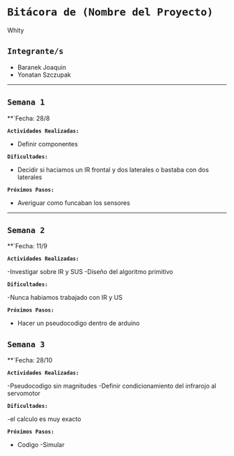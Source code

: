 # **`Bitácora de (Nombre del Proyecto)`**

Whity

## **`Integrante/s`**

- Baranek Joaquin
- Yonatan Szczupak


---


## **`Semana 1`**

**`Fecha: 28/8

**`Actividades Realizadas:`**

- Definir componentes

**`Dificultades:`**

- Decidir si haciamos un IR frontal y dos laterales o bastaba con dos laterales

**`Próximos Pasos:`**

- Averiguar como funcaban los sensores


---


## **`Semana 2`**

**`Fecha: 11/9

**`Actividades Realizadas:`**

-Investigar sobre IR y SUS
-Diseño del algoritmo primitivo

**`Dificultades:`**

-Nunca habiamos trabajado con IR y US

**`Próximos Pasos:`**

- Hacer un pseudocodigo dentro de arduino


## **`Semana 3`**

**`Fecha: 28/10

**`Actividades Realizadas:`**

-Pseudocodigo sin magnitudes
-Definir condicionamiento del infrarojo al servomotor

**`Dificultades:`**

-el calculo es muy exacto

**`Próximos Pasos:`**

- Codigo
-Simular 
